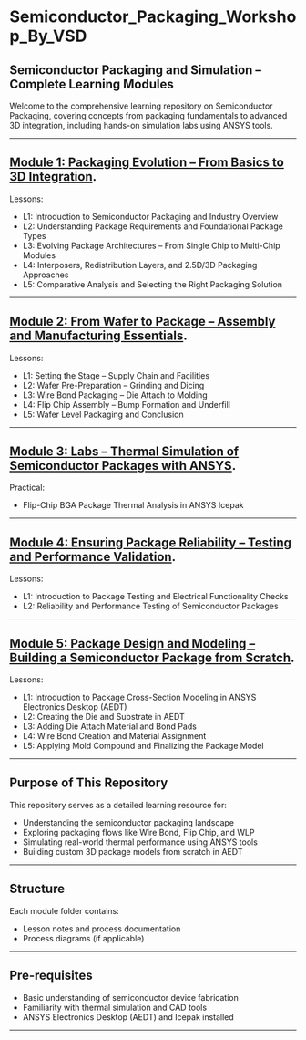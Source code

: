 # Semiconductor_Packaging_Workshop_By_VSD

## Semiconductor Packaging and Simulation – Complete Learning Modules

Welcome to the comprehensive learning repository on Semiconductor Packaging, covering concepts from packaging fundamentals to advanced 3D integration, including hands-on simulation labs using ANSYS tools.

---

## [Module 1: Packaging Evolution – From Basics to 3D Integration](https://github.com/Srujan-10/Semiconductor_Packaging_Workshop_By_VSD/tree/main/Module-1%3A%20Basics_of%20packaging).

Lessons:
- L1: Introduction to Semiconductor Packaging and Industry Overview
- L2: Understanding Package Requirements and Foundational Package Types
- L3: Evolving Package Architectures – From Single Chip to Multi-Chip Modules
- L4: Interposers, Redistribution Layers, and 2.5D/3D Packaging Approaches
- L5: Comparative Analysis and Selecting the Right Packaging Solution

---

## [Module 2: From Wafer to Package – Assembly and Manufacturing Essentials](https://github.com/Srujan-10/Semiconductor_Packaging_Workshop_By_VSD/tree/main/Module-2-From_Wafer_To_Package_supply_chain_essentials).

Lessons:
- L1: Setting the Stage – Supply Chain and Facilities
- L2: Wafer Pre-Preparation – Grinding and Dicing
- L3: Wire Bond Packaging – Die Attach to Molding
- L4: Flip Chip Assembly – Bump Formation and Underfill
- L5: Wafer Level Packaging and Conclusion

---

## [Module 3: Labs – Thermal Simulation of Semiconductor Packages with ANSYS](https://github.com/Srujan-10/Semiconductor_Packaging_Workshop_By_VSD/tree/main/Module-3%3A%20Thermal_Simulation_of_Semiconductor_packages_with_ANSYS_Desktop).

Practical:
- Flip-Chip BGA Package Thermal Analysis in ANSYS Icepak

---

## [Module 4: Ensuring Package Reliability – Testing and Performance Validation](https://github.com/Srujan-10/Semiconductor_Packaging_Workshop_By_VSD/tree/main/Module%204%20-%20Ensure_Package_Testing_and_performance_validation).

Lessons:
- L1: Introduction to Package Testing and Electrical Functionality Checks
- L2: Reliability and Performance Testing of Semiconductor Packages

---

## [Module 5: Package Design and Modeling – Building a Semiconductor Package from Scratch](https://github.com/Srujan-10/Semiconductor_Packaging_Workshop_By_VSD/tree/main/Module-5%20%3A%20Package_design_and_Modelling%3ABuilding_semiconductor_package_from_scratch).

Lessons:
- L1: Introduction to Package Cross-Section Modeling in ANSYS Electronics Desktop (AEDT)
- L2: Creating the Die and Substrate in AEDT
- L3: Adding Die Attach Material and Bond Pads
- L4: Wire Bond Creation and Material Assignment
- L5: Applying Mold Compound and Finalizing the Package Model

---

## Purpose of This Repository

This repository serves as a detailed learning resource for:
- Understanding the semiconductor packaging landscape
- Exploring packaging flows like Wire Bond, Flip Chip, and WLP
- Simulating real-world thermal performance using ANSYS tools
- Building custom 3D package models from scratch in AEDT

---

## Structure

Each module folder contains:
- Lesson notes and process documentation
- Process diagrams (if applicable)

---

## Pre-requisites

- Basic understanding of semiconductor device fabrication
- Familiarity with thermal simulation and CAD tools
- ANSYS Electronics Desktop (AEDT) and Icepak installed

---



